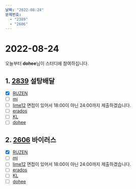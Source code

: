 ```yaml
---
날짜: "2022-08-24"
문제번호: 
  - "2389"
  - "2606"
---
```


# 2022-08-24

오늘부터 **dohee**님이 스터디에 참여하십니다.

## 1. [2839](https://www.acmicpc.net/problem/2839) 설탕배달

- [X] [RUZEN](./2839_RUZEN.md)
- [ ] [mj](./2839_mj.md)
- [ ] [lime12](./2839_lime12.md) 면접이 있어서 18:00이 아닌 24:00까지 제출하겠습니다.
- [ ] [erados](./2839_erados.md)
- [ ] [KL](./2839_KL.md)
- [ ] [dohee](./2839_dohee.md)

## 2. [2606](https://www.acmicpc.net/problem/2606) 바이러스

- [X] [RUZEN](./2606_RUZEN.md)
- [ ] [mj](./2606_mj.md)
- [ ] [lime12](./2606_lime12.md) 면접이 있어서 18:00이 아닌 24:00까지 제출하겠습니다.
- [ ] [erados](./2606_erados.md)
- [ ] [KL](./2606_KL.md)
- [ ] [dohee](./2606_dohee.md)